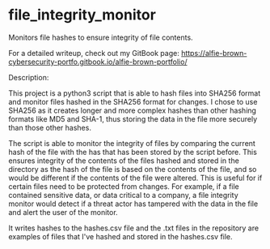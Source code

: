 # file\_integrity\_monitor

Monitors file hashes to ensure integrity of file contents.

For a detailed writeup, check out my GitBook page: https://alfie-brown-cybersecurity-portfo.gitbook.io/alfie-brown-portfolio/ 

Description:

This project is a python3 script that is able to hash files into SHA256 format and monitor files hashed in the SHA256 format for changes. I chose to use SHA256 as it creates longer and more complex hashes than other hashing formats like MD5 and SHA-1, thus storing the data in the file more securely than those other hashes.

The script is able to monitor the integrity of files by comparing the current hash of the file with the has that has been stored by the script before. This ensures integrity of the contents of the files hashed and stored in the directory as the hash of the file is based on the contents of the file, and so would be different if the contents of the file were altered. This is useful for if certain files need to be protected from changes. For example, if a file contained sensitive data, or data critical to a company, a file integrity monitor would detect if a threat actor has tampered with the data in the file and alert the user of the monitor.

It writes hashes to the hashes.csv file and the .txt files in the repository are examples of files that I've hashed and stored in the hashes.csv file.
